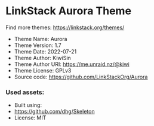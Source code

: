 # LinkStack Aurora Theme
Find more themes: https://linkstack.org/themes/
                                                                                                                                                                         
*	Theme Name: Aurora
*	Theme Version: 1.7
*	Theme Date: 2022-07-21
*	Theme Author: KiwiSin
*	Theme Author URI: https://me.unraid.nz/@kiwi
*	Theme License: GPLv3
*	Source code: https://github.com/LinkStackOrg/Aurora


### Used assets:
* Built using:
* https://github.com/dhg/Skeleton
* License: MIT
